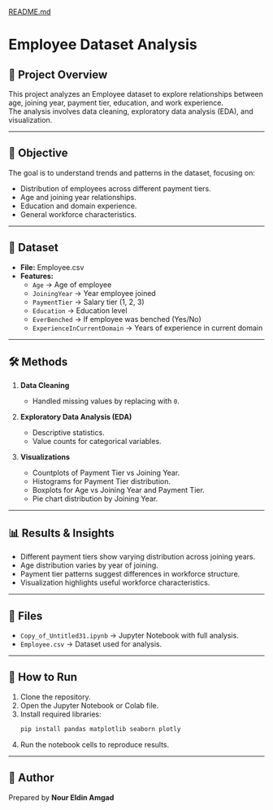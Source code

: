 [README.md](https://github.com/user-attachments/files/21820574/README.md)
# Employee Dataset Analysis

## 📌 Project Overview
This project analyzes an Employee dataset to explore relationships between age, joining year, payment tier, education, and work experience.  
The analysis involves data cleaning, exploratory data analysis (EDA), and visualization.

---

## 🎯 Objective
The goal is to understand trends and patterns in the dataset, focusing on:  
- Distribution of employees across different payment tiers.  
- Age and joining year relationships.  
- Education and domain experience.  
- General workforce characteristics.  

---

## 📂 Dataset
- **File:** Employee.csv  
- **Features:**  
  - `Age` → Age of employee  
  - `JoiningYear` → Year employee joined  
  - `PaymentTier` → Salary tier (1, 2, 3)  
  - `Education` → Education level  
  - `EverBenched` → If employee was benched (Yes/No)  
  - `ExperienceInCurrentDomain` → Years of experience in current domain  

---

## 🛠️ Methods
1. **Data Cleaning**  
   - Handled missing values by replacing with `0`.  

2. **Exploratory Data Analysis (EDA)**  
   - Descriptive statistics.  
   - Value counts for categorical variables.  

3. **Visualizations**  
   - Countplots of Payment Tier vs Joining Year.  
   - Histograms for Payment Tier distribution.  
   - Boxplots for Age vs Joining Year and Payment Tier.  
   - Pie chart distribution by Joining Year.  

---

## 📊 Results & Insights
- Different payment tiers show varying distribution across joining years.  
- Age distribution varies by year of joining.  
- Payment tier patterns suggest differences in workforce structure.  
- Visualization highlights useful workforce characteristics.  

---

## 📎 Files
- `Copy_of_Untitled31.ipynb` → Jupyter Notebook with full analysis.  
- `Employee.csv` → Dataset used for analysis.  

---

## 🚀 How to Run
1. Clone the repository.  
2. Open the Jupyter Notebook or Colab file.  
3. Install required libraries:  
   ```bash
   pip install pandas matplotlib seaborn plotly
   ```
4. Run the notebook cells to reproduce results.  

---

## 📌 Author
Prepared by **Nour Eldin Amgad**  
